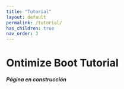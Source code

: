 ```yaml
---
title: "Tutorial"
layout: default
permalink: /tutorial/
has_children: true
nav_order: 3
---
```

# Ontimize Boot Tutorial
***Página en construcción***